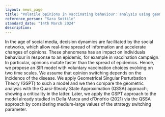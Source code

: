 ```yaml
---
layout: news_page
title: "Volatile opinions in vaccinating behaviour: analysis using geometric singular perturbation theory"
reference_person: "Sara Sottile"
standard_date: "14th March 2024"
description:
---
```


In the age of social media, decision dynamics are facilitated by the social networks, which allow real-time
spread of information and accelerate changes of opinions. These phenomena has an impact on individuals behaviour in response to an epidemic, for example in vaccination campaign. In particular, opinions mutate
faster than the spread of epidemics. Hence, we propose an SIR model with voluntary vaccination choices evolving on two time scales. We assume that opinion switching depends on the incidence of the disease. We apply Geometrical Singular Perturbation Theory (GSPT) to such a model and we then compare the geometric analysis with the Quasi-Steady State Approximation (QSSA) approach, showing a criticality in the latter. Later, we apply the GSPT approach to the model already studied in Della Marca and d’Onofrio (2021) via the QSSA approach by considering medium-large values of the strategy switching parameter.
